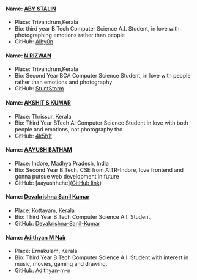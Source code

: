 #### Name: [ABY STALIN](https://www.linkedin.com/in/aby-stalin/)
- Place: Trivandrum,Kerala
- Bio: third year B.Tech Computer Science A.I. Student, in love with photographing emotions rather than people
- GitHub: [Alby0n](https://github.com/Alby0n/)

#### Name: [N RIZWAN](https://stuntstorm.github.io)
- Place: Trivandrum,Kerala
- Bio: Second Year BCA Computer Science Student, in love with people rather than emotions and photography
- GitHub: [StuntStorm](https://github.com/StuntStorm/)

#### Name: [AKSHIT S KUMAR](https://www.linkedin.com/in/akshit-sk/)
- Place: Thrissur, Kerala
- Bio: Third Year BTech AI Computer Science Student in love with both people and emotions, not photography tho
- GitHub: [4k5h1t](https://github.com/4k5h1t/)

#### Name: [AAYUSH BATHAM](https://www.linkedin.com/in/aayush-batham-72686923a/)
- Place: Indore, Madhya Pradesh, India
- Bio: Second Year B.Tech. CSE from AITR-Indore, love frontend and gonna pursue web development in future
- GitHub: [aayushhehe]([GitHub link](https://github.com/aayushhehe))

#### Name: [Devakrishna Sanil Kumar](www.linkedin.com/in/devakrishna-sanil-kumar-326b5a227)
- Place: Kottayam, Kerala
- Bio: Third Year B.Tech Computer Science A.I. Student, 
- GitHub: [Devakrishna-Sanil-Kumar](https://github.com/Devakrishna-Sanil-Kumar/)

#### Name: [Adithyan M Nair](www.linkedin.com/in/adithyan-m-nair)
- Place: Ernakulam, Kerala
- Bio: Third Year B.Tech Computer Science A.I. Student with interest in music, movies, gaming and drawing.
- GitHub: [Adithyan-m-n](https://github.com/Adithyan-m-n/)
